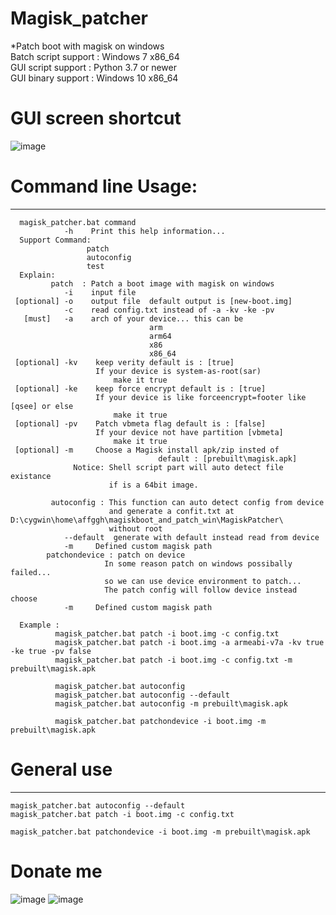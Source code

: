 # Magisk_patcher
*Patch boot with magisk on windows  
Batch script support :
                Windows 7 x86_64  
GUI script support   :
                Python 3.7 or newer  
GUI binary support   :
                Windows 10 x86_64  
# GUI screen shortcut
![image](https://github.com/affggh/Magisk_patcher/raw/main/bin/gui.png)
# Command line Usage:
***
```
  magisk_patcher.bat command
            -h    Print this help information...
  Support Command:
                 patch
                 autoconfig
                 test
  Explain:
         patch  : Patch a boot image with magisk on windows
            -i    input file
 [optional] -o    output file  default output is [new-boot.img]
            -c    read config.txt instead of -a -kv -ke -pv
   [must]   -a    arch of your device... this can be 
                               arm
                               arm64
                               x86
                               x86_64
 [optional] -kv    keep verity default is : [true]
                   If your device is system-as-root(sar)
                       make it true
 [optional] -ke    keep force encrypt default is : [true]
                   If your device is like forceencrypt=footer like [qsee] or else
                       make it true
 [optional] -pv    Patch vbmeta flag default is : [false]
                   If your device not have partition [vbmeta]
                       make it true
 [optional] -m     Choose a Magisk install apk/zip insted of 
                                 default : [prebuilt\magisk.apk]
              Notice: Shell script part will auto detect file existance
                      if is a 64bit image.

         autoconfig : This function can auto detect config from device
                      and generate a confit.txt at D:\cygwin\home\affggh\magiskboot_and_patch_win\MagiskPatcher\ 
                      without root
            --default  generate with default instead read from device
            -m     Defined custom magisk path
        patchondevice : patch on device
                     In some reason patch on windows possibally failed...
                     so we can use device environment to patch...
                     The patch config will follow device instead choose
            -m     Defined custom magisk path

  Example : 
          magisk_patcher.bat patch -i boot.img -c config.txt
          magisk_patcher.bat patch -i boot.img -a armeabi-v7a -kv true -ke true -pv false
          magisk_patcher.bat patch -i boot.img -c config.txt -m prebuilt\magisk.apk

          magisk_patcher.bat autoconfig
          magisk_patcher.bat autoconfig --default
          magisk_patcher.bat autoconfig -m prebuilt\magisk.apk

          magisk_patcher.bat patchondevice -i boot.img -m prebuilt\magisk.apk
```
# General use
***
```
magisk_patcher.bat autoconfig --default
magisk_patcher.bat patch -i boot.img -c config.txt
```
```
magisk_patcher.bat patchondevice -i boot.img -m prebuilt\magisk.apk
```
# Donate me
![image](https://github.com/affggh/Magisk_patcher/raw/main/bin/alipay.png)
![image](https://github.com/affggh/Magisk_patcher/raw/main/bin/wechat.png)
